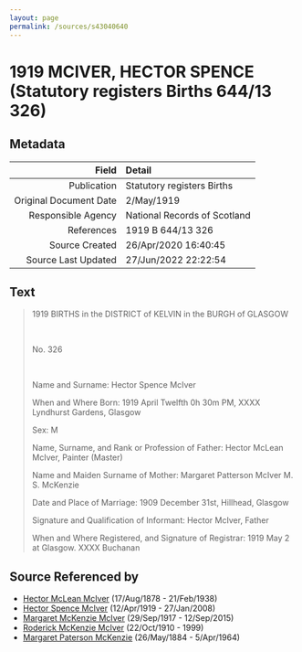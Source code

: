 ```yaml
---
layout: page
permalink: /sources/s43040640
---
```


# 1919 MCIVER, HECTOR SPENCE (Statutory registers Births 644/13 326)

## Metadata

Field | Detail
---:|:---
Publication | Statutory registers Births
Original Document Date | 2/May/1919
Responsible Agency | National Records of Scotland
References | 1919 B 644/13 326
Source Created | 26/Apr/2020 16:40:45
Source Last Updated | 27/Jun/2022 22:22:54

## Text

> 1919 BIRTHS in the DISTRICT of KELVIN in the BURGH of GLASGOW
>
> <br/>
>
> No. 326
>
> <br/>
>
> Name and Surname: Hector Spence McIver
>
> When and Where Born: 1919 April Twelfth 0h 30m PM, XXXX Lyndhurst Gardens, Glasgow
>
> Sex: M
>
> Name, Surname, and Rank or Profession of Father: Hector McLean McIver, Painter (Master)
>
> Name and Maiden Surname of Mother: Margaret Patterson McIver M. S. McKenzie
>
> Date and Place of Marriage: 1909 December 31st, Hillhead, Glasgow
>
> Signature and Qualification of Informant: Hector McIver, Father
>
> When and Where Registered, and Signature of Registrar: 1919 May 2 at Glasgow. XXXX Buchanan
>

## Source Referenced by

* [Hector McLean McIver](../people/@62168745@-hector-mclean-mciver-b1878-8-17-d1938-2-21.md) (17/Aug/1878 - 21/Feb/1938)
* [Hector Spence McIver](../people/@34334364@-hector-spence-mciver-b1919-4-12-d2008-1-27.md) (12/Apr/1919 - 27/Jan/2008)
* [Margaret McKenzie McIver](../people/@24380064@-margaret-mckenzie-mciver-b1917-9-29-d2015-9-12.md) (29/Sep/1917 - 12/Sep/2015)
* [Roderick McKenzie McIver](../people/@90830540@-roderick-mckenzie-mciver-b1910-10-22-d1999.md) (22/Oct/1910 - 1999)
* [Margaret Paterson McKenzie](../people/@88610293@-margaret-paterson-mckenzie-b1884-5-26-d1964-4-5.md) (26/May/1884 - 5/Apr/1964)
